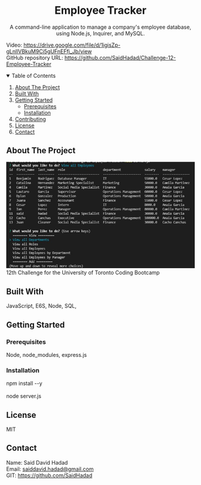   <!-- PROJECT TITE -->
  <h1 align="center">Employee Tracker</h1>
  
  <!-- DESCRIPTION -->
  <p align="center">
  A command-line application to manage a company's employee database, using Node.js, Inquirer, and MySQL.

  <!-- DEPLOYED LINK -->
  Video: https://drive.google.com/file/d/1igisZp-gLnllVBkuM9Ci5gUFnEFfj_Jb/view
  <br>
  GitHub repository URL: https://github.com/SaidHadad/Challenge-12-Employee-Tracker

  <!-- TABLE OF CONTENTS -->
  <details open="open">
  <summary>Table of Contents</summary>
  <ol>
  <li><a href="#about-the-project">About The Project</a></li>
  <li><a href="#built-with">Built With</a></li>
  <li>
    <a href="#getting-started">Getting Started</a>
    <ul>
    <li><a href="#prerequisites">Prerequisites</a></li>
    <li><a href="#installation">Installation</a></li>
    </ul>
    </li>
  <li><a href="#contributing">Contributing</a></li>
  <li><a href="#license">License</a></li>
  <li><a href="#contact">Contact</a></li>
  </ol>
  </details>
  
  
  <!-- ABOUT THE PROJECT -->
  ## About The Project

  ![Employee Tracker](./assets/Capture.JPG) <br>
  12th Challenge for the University of Toronto Coding Bootcamp
  
  ## Built With

   JavaScript, E6S, Node, SQL, 
  
  <!-- GETTING STARTED -->
  
  ## Getting Started

  ### Prerequisites

  Node, node_modules, express.js

  ### Installation

  npm install --y <br>
  <br>
  node server.js

  <!-- CONTRIBUTING -->
    
  <!-- LICENSE -->
  
  ## License

  MIT
  
  <!-- CONTACT -->
  
  ## Contact
  Name: Said David Hadad <br>
  Email: saiddavid.hadad@gmail.com <br>
  GIT: https://github.com/SaidHadad <br>